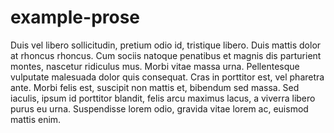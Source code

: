 example-prose
=============

Duis vel libero sollicitudin, pretium odio id, tristique libero. Duis mattis dolor at rhoncus rhoncus. Cum sociis natoque penatibus et magnis dis parturient montes, nascetur ridiculus mus. Morbi vitae massa urna. Pellentesque vulputate malesuada dolor quis consequat. Cras in porttitor est, vel pharetra ante. Morbi felis est, suscipit non mattis et, bibendum sed massa. Sed iaculis, ipsum id porttitor blandit, felis arcu maximus lacus, a viverra libero purus eu urna. Suspendisse lorem odio, gravida vitae lorem ac, euismod mattis enim.
